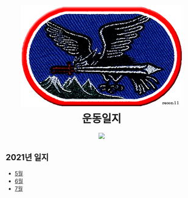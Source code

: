 <h1 align="center">
	<img src="/img/recon.jpg" alt="recon" width="425" />
	<br> 운동일지
</h1>

<p align="center">
	<a href="https://hits.seeyoufarm.com"/>
		<img src="https://hits.seeyoufarm.com/api/count/incr/badge.svg?url=https%3A%2F%2Fgithub.com%2FSonEunHo%2Fworkout_log"/>
	</a>
</p>

## 2021년 일지
- [5월](/log/2021/5)
- [6월](/log/2021/6)
- [7월](/log/2021/7)
